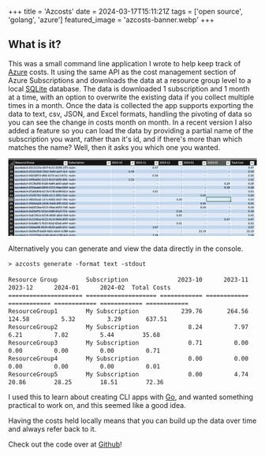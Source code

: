 +++
title = 'Azcosts'
date = 2024-03-17T15:11:21Z
tags = ['open source', 'golang', 'azure']
featured_image = 'azcosts-banner.webp'
+++
## What is it?

This was a small command line application I wrote to help keep track of [Azure](https://azure.com) costs. It using the same API as the cost management section of Azure Subscriptions and downloads the data at a resource group level to a local [SQLite](https://sqlite.org) database. The data is downloaded 1 subscription and 1 month at a time, with an option to overwrite the existing data if you collect multiple times in a month. Once the data is collected the app supports exporting the data to text, csv, JSON, and Excel formats, handling the pivoting of data so you can see the change in costs month on month. In a recent version I also added a feature so you can load the data by providing a partial name of the subscription you want, rather than it's id, and if there's more than which matches the name? Well, then it asks you which one you wanted.

![Test](azcosts-output.png)

Alternatively you can generate and view the data directly in the console.

```text
> azcosts generate -format text -stdout

Resource Group        Subscription              2023-10      2023-11      2023-12      2024-01      2024-02  Total Costs
===================== ==================== ============ ============ ============ ============ ============ ============
ResourceGroup1        My Subscription            239.76       264.56       124.58         5.32         3.29       637.51
ResourceGroup2        My Subscription              8.24         7.97         6.21         7.82         5.44        35.68
ResourceGroup3        My Subscription              0.71         0.00         0.00         0.00         0.00         0.71
ResourceGroup4        My Subscription              0.00         0.00         0.00         0.00         0.00         0.01
ResourceGroup5        My Subscription              0.00         4.74        20.86        28.25        18.51        72.36
```

I used this to learn about creating CLI apps with [Go](https://go.dev), and wanted something practical to work on, and this seemed like a good idea.

Having the costs held locally means that you can build up the data over time and always refer back to it.

Check out the code over at [Github](https://github.com/dazfuller/azcosts "Azure Costs")!
